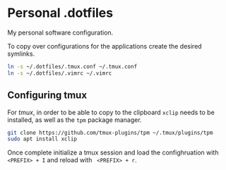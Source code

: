 # Personal .dotfiles
My personal software configuration.

To copy over configurations for the applications create the desired symlinks.

```bash
ln -s ~/.dotfiles/.tmux.conf ~/.tmux.conf
ln -s ~/.dotfiles/.vimrc ~/.vimrc
```

## Configuring tmux
For *tmux*, in order to be able to copy to the clipboard `xclip` needs to be installed, as well as the `tpm` package manager.

```bash
git clone https://github.com/tmux-plugins/tpm ~/.tmux/plugins/tpm
sudo apt install xclip
```

Once complete initialize a tmux session and load the confighruation with `<PREFIX> + I` and reload with ` <PREFIX> + r`.
